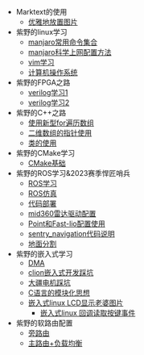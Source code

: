 * Marktext的使用
  * [优雅地放置图片](contact/论Marktext如何正确的保存图片使本地和博客都能访问.md)
* 紫野的linux学习
  * [manjaro常用命令集合](contact/manjaro常用命令集合.md)
  * [manjaro科学上网配置方法](contact/manjaro下的科学上网配置.md)
  * [vim学习](/contact/vim%E5%AD%A6%E4%B9%A0.md)
  * [计算机操作系统](/contact/%E8%AE%A1%E7%AE%97%E6%9C%BA%E6%93%8D%E4%BD%9C%E7%B3%BB%E7%BB%9F.md)
* 紫野的FPGA之路
  * [verilog学习1](contact/Verilog%E8%AF%AD%E8%A8%80%E5%AD%A6%E4%B9%A0.md)
  * [verilog学习2](contact/Verilog%E8%AF%AD%E8%A8%80%E5%AD%A6%E4%B9%A02.md)
* 紫野的C++之路
  * [使用新型for遍历数组](contact/c%2B%2B%E4%B8%8B%E7%9A%84for%E7%AE%80%E5%8C%96%E7%94%A8%E6%B3%95.md)
  * [二维数组的指针使用](contact/%E4%BA%8C%E7%BB%B4%E6%95%B0%E7%BB%84%E7%9A%84%E6%8C%87%E9%92%88%E4%BD%BF%E7%94%A8.md)
  * [类的使用](contact/C%2B%2B%E7%B1%BB%E5%AD%A6%E4%B9%A0.md)
* 紫野的CMake学习
  * [CMake基础](contact/CMake%E5%AD%A6%E4%B9%A0.md)
* 紫野的ROS学习&2023赛季悍匠哨兵
  * [ROS学习](contact/ROS%E5%AD%A6%E4%B9%A0.md)
  * [ROS仿真](contact/ROS%E4%BB%BF%E7%9C%9F.md)
  * [代码部署](contact/2023赛季悍匠哨兵导航代码部署.md)
  * [mid360雷达驱动配置](contact/雷达驱动配置.md)
  * [Point和Fast-lio配置使用](contact/Point-lio和Fast-lio配置使用.md)
  * [sentry_navigation代码说明](contact/sentry_navigation代码说明.md)
  * [地面分割](contact/地面分割代码参数详解.md)
* 紫野的嵌入式学习
  * [DMA](contact/使用DMA进行UART传输的具体解释.md)
  * [clion嵌入式开发踩坑](contact/clion打开STM32cube工程时构建错误问题.md)
  * [大疆电机踩坑](contact/C620电调和GM6020在can发送控制信号时的坑.md)
  * [C语言的模块化思想](contact/C语言的模块化思想.md)
  * [嵌入式linux LCD显示老婆图片](contact/嵌入式linux%20使用framebuffer显示jpg图片.md)
	* [嵌入式linux 回调读取按键事件](contact/嵌入式linux%20使用signal读取按键中断.md)
* 紫野的软路由配置
  * [旁路由](contact/软路由之旁路由配置.md)
  * [主路由+负载均衡](contact/主路由配置+负载均衡.md)
